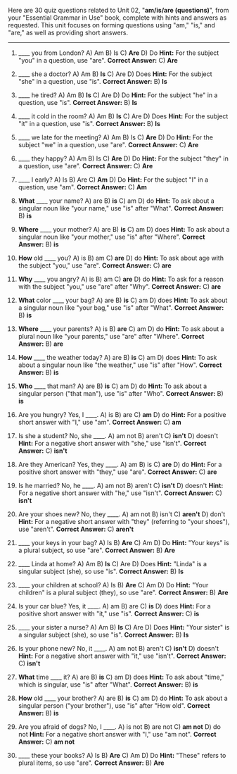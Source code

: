 Here are 30 quiz questions related to Unit 02, "**am/is/are (questions)**", from your "Essential Grammar in Use" book, complete with hints and answers as requested. This unit focuses on forming questions using "am," "is," and "are," as well as providing short answers.

***

1.  ____ you from London?
    A) Am
    B) Is
    C) **Are**
    D) Do
    **Hint:** For the subject "you" in a question, use "are".
    ****Correct Answer:**** C) **Are**

2.  ____ she a doctor?
    A) Am
    B) **Is**
    C) Are
    D) Does
    **Hint:** For the subject "she" in a question, use "is".
    ****Correct Answer:**** B) **Is**

3.  ____ he tired?
    A) Am
    B) **Is**
    C) Are
    D) Do
    **Hint:** For the subject "he" in a question, use "is".
    ****Correct Answer:**** B) **Is**

4.  ____ it cold in the room?
    A) Am
    B) **Is**
    C) Are
    D) Does
    **Hint:** For the subject "it" in a question, use "is".
    ****Correct Answer:**** B) **Is**

5.  ____ we late for the meeting?
    A) Am
    B) Is
    C) **Are**
    D) Do
    **Hint:** For the subject "we" in a question, use "are".
    ****Correct Answer:**** C) **Are**

6.  ____ they happy?
    A) Am
    B) Is
    C) **Are**
    D) Do
    **Hint:** For the subject "they" in a question, use "are".
    ****Correct Answer:**** C) **Are**

7.  ____ I early?
    A) Is
    B) Are
    C) **Am**
    D) Do
    **Hint:** For the subject "I" in a question, use "am".
    ****Correct Answer:**** C) **Am**

8.  **What** ____ your name?
    A) are
    B) **is**
    C) am
    D) do
    **Hint:** To ask about a singular noun like "your name," use "is" after "What".
    ****Correct Answer:**** B) **is**

9.  **Where** ____ your mother?
    A) are
    B) **is**
    C) am
    D) does
    **Hint:** To ask about a singular noun like "your mother," use "is" after "Where".
    ****Correct Answer:**** B) **is**

10. **How** old ____ you?
    A) is
    B) am
    C) **are**
    D) do
    **Hint:** To ask about age with the subject "you," use "are".
    ****Correct Answer:**** C) **are**

11. **Why** ____ you angry?
    A) is
    B) am
    C) **are**
    D) do
    **Hint:** To ask for a reason with the subject "you," use "are" after "Why".
    ****Correct Answer:**** C) **are**

12. **What** color ____ your bag?
    A) are
    B) **is**
    C) am
    D) does
    **Hint:** To ask about a singular noun like "your bag," use "is" after "What".
    ****Correct Answer:**** B) **is**

13. **Where** ____ your parents?
    A) is
    B) **are**
    C) am
    D) do
    **Hint:** To ask about a plural noun like "your parents," use "are" after "Where".
    ****Correct Answer:**** B) **are**

14. **How** ____ the weather today?
    A) are
    B) **is**
    C) am
    D) does
    **Hint:** To ask about a singular noun like "the weather," use "is" after "How".
    ****Correct Answer:**** B) **is**

15. **Who** ____ that man?
    A) are
    B) **is**
    C) am
    D) do
    **Hint:** To ask about a singular person ("that man"), use "is" after "Who".
    ****Correct Answer:**** B) **is**

16. Are you hungry? Yes, I ____.
    A) is
    B) are
    C) **am**
    D) do
    **Hint:** For a positive short answer with "I," use "am".
    ****Correct Answer:**** C) **am**

17. Is she a student? No, she ____.
    A) am not
    B) aren't
    C) **isn't**
    D) doesn't
    **Hint:** For a negative short answer with "she," use "isn't".
    ****Correct Answer:**** C) **isn't**

18. Are they American? Yes, they ____.
    A) am
    B) is
    C) **are**
    D) do
    **Hint:** For a positive short answer with "they," use "are".
    ****Correct Answer:**** C) **are**

19. Is he married? No, he ____.
    A) am not
    B) aren't
    C) **isn't**
    D) doesn't
    **Hint:** For a negative short answer with "he," use "isn't".
    ****Correct Answer:**** C) **isn't**

20. Are your shoes new? No, they ____.
    A) am not
    B) isn't
    C) **aren't**
    D) don't
    **Hint:** For a negative short answer with "they" (referring to "your shoes"), use "aren't".
    ****Correct Answer:**** C) **aren't**

21. ____ your keys in your bag?
    A) Is
    B) **Are**
    C) Am
    D) Do
    **Hint:** "Your keys" is a plural subject, so use "are".
    ****Correct Answer:**** B) **Are**

22. ____ Linda at home?
    A) Am
    B) **Is**
    C) Are
    D) Does
    **Hint:** "Linda" is a singular subject (she), so use "is".
    ****Correct Answer:**** B) **Is**

23. ____ your children at school?
    A) Is
    B) **Are**
    C) Am
    D) Do
    **Hint:** "Your children" is a plural subject (they), so use "are".
    ****Correct Answer:**** B) **Are**

24. Is your car blue? Yes, it ____.
    A) am
    B) are
    C) **is**
    D) does
    **Hint:** For a positive short answer with "it," use "is".
    ****Correct Answer:**** C) **is**

25. ____ your sister a nurse?
    A) Am
    B) **Is**
    C) Are
    D) Does
    **Hint:** "Your sister" is a singular subject (she), so use "is".
    ****Correct Answer:**** B) **Is**

26. Is your phone new? No, it ____.
    A) am not
    B) aren't
    C) **isn't**
    D) doesn't
    **Hint:** For a negative short answer with "it," use "isn't".
    ****Correct Answer:**** C) **isn't**

27. **What** time ____ it?
    A) are
    B) **is**
    C) am
    D) does
    **Hint:** To ask about "time," which is singular, use "is" after "What".
    ****Correct Answer:**** B) **is**

28. **How** old ____ your brother?
    A) are
    B) **is**
    C) am
    D) do
    **Hint:** To ask about a singular person ("your brother"), use "is" after "How old".
    ****Correct Answer:**** B) **is**

29. Are you afraid of dogs? No, I ____.
    A) is not
    B) are not
    C) **am not**
    D) do not
    **Hint:** For a negative short answer with "I," use "am not".
    ****Correct Answer:**** C) **am not**

30. ____ these your books?
    A) Is
    B) **Are**
    C) Am
    D) Do
    **Hint:** "These" refers to plural items, so use "are".
    ****Correct Answer:**** B) **Are**